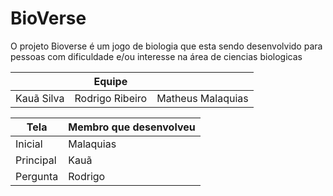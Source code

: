 # BioVerse
O projeto Bioverse é um jogo de biologia que esta sendo desenvolvido para pessoas com dificuldade e/ou interesse na área de ciencias biologicas 

||Equipe||
|-------------|----|---------|
Kauã Silva|Rodrigo Ribeiro|Matheus Malaquias

|Tela|Membro que desenvolveu|
|---------|---------|
Inicial|Malaquias
Principal |Kauã
Pergunta|Rodrigo
